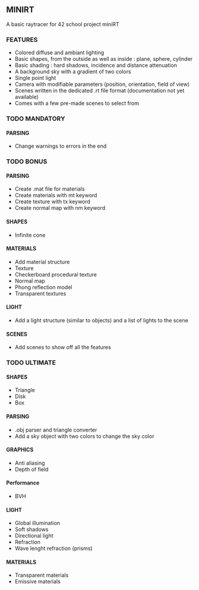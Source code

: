 ## MINIRT

A basic raytracer for 42 school project miniRT

### FEATURES

- Colored diffuse and ambiant lighting
- Basic shapes, from the outside as well as inside : plane, sphere, cylinder
- Basic shading : hard shadows, incidence and distance attenuation
- A background sky with a gradient of two colors
- Single point light
- Camera with modifiable parameters (position, orientation, field of view)
- Scenes written in the dedicated .rt file format (documentation not yet available)
- Comes with a few pre-made scenes to select from

### TODO MANDATORY

#### PARSING
- Change warnings to errors in the end


### TODO BONUS

#### PARSING
- Create .mat file for materials
- Create materials with mt keyword
- Create texture with tx keyword
- Create normal map with nm keyword

#### SHAPES
- Infinite cone

#### MATERIALS
- Add material structure
- Texture
- Checkerboard procedural texture
- Normal map
- Phong reflection model
- Transparent textures

#### LIGHT
- Add a light structure (similar to objects) and a list of lights to the scene

#### SCENES
- Add scenes to show off all the features


### TODO ULTIMATE

#### SHAPES
- Triangle
- Disk
- Box

#### PARSING
- .obj parser and triangle converter
- Add a sky object with two colors to change the sky color

#### GRAPHICS
- Anti aliasing
- Depth of field

#### Performance
- BVH

#### LIGHT
- Global illumination
- Soft shadows
- Directional light
- Refraction
- Wave lenght refraction (prisms)

#### MATERIALS
- Transparent materials
- Emissive materials
